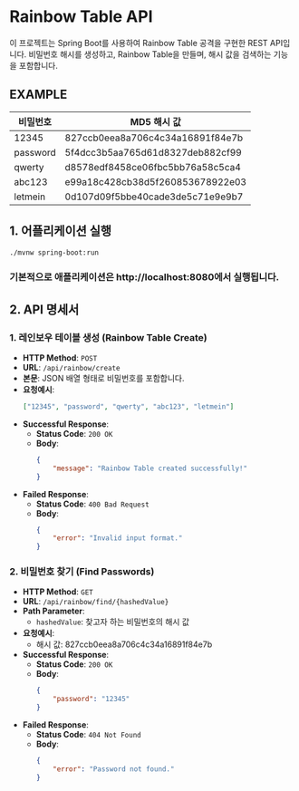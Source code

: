 # Rainbow Table API

이 프로젝트는 Spring Boot를 사용하여 Rainbow Table 공격을 구현한 REST API입니다. 비밀번호 해시를 생성하고, Rainbow Table을 만들며, 해시 값을 검색하는 기능을 포함합니다.
## EXAMPLE
| 비밀번호 | MD5 해시 값                            |
|----------|--------------------------------------|
| 12345    | 827ccb0eea8a706c4c34a16891f84e7b     |
| password | 5f4dcc3b5aa765d61d8327deb882cf99     |
| qwerty   | d8578edf8458ce06fbc5bb76a58c5ca4     |
| abc123   | e99a18c428cb38d5f260853678922e03     |
| letmein  | 0d107d09f5bbe40cade3de5c71e9e9b7     |

## 1. 어플리케이션 실행
```bash
./mvnw spring-boot:run
```
### 기본적으로 애플리케이션은 http://localhost:8080에서 실행됩니다.

## 2. API 명세서
### 1. 레인보우 테이블 생성 (Rainbow Table Create)

- **HTTP Method**: `POST`
- **URL**: `/api/rainbow/create`
- **본문**: JSON 배열 형태로 비밀번호를 포함합니다.
- **요청예시**:
    ```json
    ["12345", "password", "qwerty", "abc123", "letmein"]
    ```
- **Successful Response**:
  - **Status Code**: `200 OK`
  - **Body**:
    ```json
    {
        "message": "Rainbow Table created successfully!"
    }
    ```
- **Failed Response**:
  - **Status Code**: `400 Bad Request`
  - **Body**:
    ```json
    {
        "error": "Invalid input format."
    }
    ```

### 2. 비밀번호 찾기 (Find Passwords)

- **HTTP Method**: `GET`
- **URL**: `/api/rainbow/find/{hashedValue}`
- **Path Parameter**:
  - `hashedValue`: 찾고자 하는 비밀번호의 해시 값
- **요청예시**:
  - 해시 값: 827ccb0eea8a706c4c34a16891f84e7b
- **Successful Response**:
  - **Status Code**: `200 OK`
  - **Body**:
    ```json
    {
        "password": "12345"
    }
    ```
- **Failed Response**:
  - **Status Code**: `404 Not Found`
  - **Body**:
    ```json
    {
        "error": "Password not found."
    }
    ```
